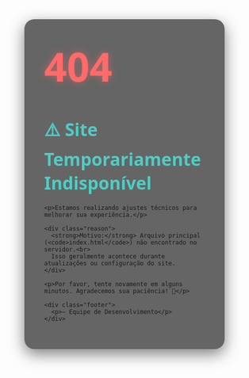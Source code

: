 <!DOCTYPE html>
<html lang="pt-BR">
<head>
  <meta charset="UTF-8" />
  <meta name="viewport" content="width=device-width, initial-scale=1.0"/>
  <title>Erro 404 – Site em Manutenção</title>
  <style>
    * {
      margin: 0;
      padding: 0;
      box-sizing: border-box;
      font-family: 'Segoe UI', Tahoma, Geneva, Verdana, sans-serif;
    }

    body {
      background: linear-gradient(135deg, #1a1a2e, #16213e, #0f3460);
      color: white;
      min-height: 100vh;
      display: flex;
      justify-content: center;
      align-items: center;
      text-align: center;
      padding: 20px;
    }

    .container {
      max-width: 600px;
      background: rgba(0, 0, 0, 0.6);
      padding: 40px;
      border-radius: 20px;
      box-shadow: 0 10px 30px rgba(0, 0, 0, 0.5);
    }

    .error-code {
      font-size: 5rem;
      font-weight: 800;
      color: #ff6b6b;
      margin-bottom: 10px;
      text-shadow: 0 0 15px rgba(255, 107, 107, 0.5);
    }

    h1 {
      font-size: 2.2rem;
      margin-bottom: 20px;
      color: #4ecdc4;
    }

    p {
      font-size: 1.1rem;
      line-height: 1.7;
      margin-bottom: 25px;
      color: #e0e0e0;
    }

    .reason {
      background: rgba(255, 107, 107, 0.15);
      border-left: 4px solid #ff6b6b;
      padding: 15px;
      margin: 20px 0;
      text-align: left;
      border-radius: 0 8px 8px 0;
    }

    .reason strong {
      color: #ff9e9e;
    }

    .footer {
      margin-top: 30px;
      font-size: 0.95rem;
      color: #aaa;
    }

    @media (max-width: 600px) {
      .container { padding: 25px; }
      .error-code { font-size: 3.5rem; }
      h1 { font-size: 1.8rem; }
    }
  </style>
</head>
<body>
  <div class="container">
    <div class="error-code">404</div>
    <h1>⚠️ Site Temporariamente Indisponível</h1>
    
    <p>Estamos realizando ajustes técnicos para melhorar sua experiência.</p>

    <div class="reason">
      <strong>Motivo:</strong> Arquivo principal (<code>index.html</code>) não encontrado no servidor.<br>
      Isso geralmente acontece durante atualizações ou configuração do site.
    </div>

    <p>Por favor, tente novamente em alguns minutos. Agradecemos sua paciência! 🙏</p>

    <div class="footer">
      <p>— Equipe de Desenvolvimento</p>
    </div>
  </div>
</body>
</html>
